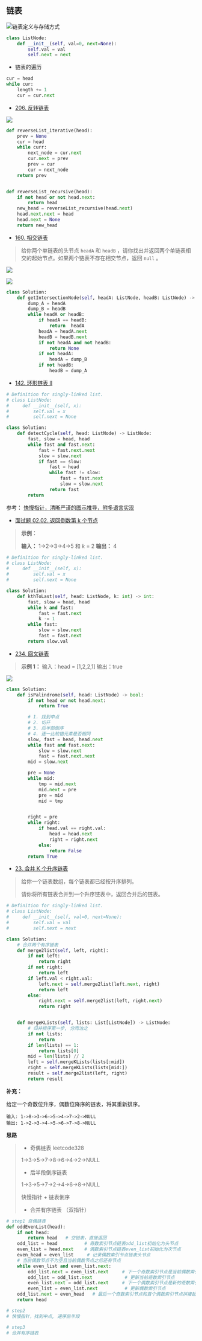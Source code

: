 ## 链表

![链表定义与存储方式](https://www.hello-algo.com/chapter_array_and_linkedlist/linked_list.assets/linkedlist_definition.png)

```py
class ListNode:
    def __init__(self, val=0, next=None):
        self.val = val
        self.next = next
```

- 链表的遍历

```py
cur = head
while cur:
    length += 1
    cur = cur.next
```

- [206. 反转链表](https://leetcode.cn/problems/reverse-linked-list/)

![](https://assets.leetcode.com/uploads/2021/02/19/rev1ex1.jpg)

```py
def reverseList_iterative(head):
    prev = None
    cur = head
    while curr:
        next_node = cur.next
        cur.next = prev
        prev = cur
        cur = next_node
    return prev


def reverseList_recursive(head):
    if not head or not head.next:
        return head
    new_head = reverseList_recursive(head.next)
    head.next.next = head
    head.next = None
    return new_head
```

- [160. 相交链表](https://leetcode.cn/problems/intersection-of-two-linked-lists/)

> 给你两个单链表的头节点 `headA` 和 `headB` ，请你找出并返回两个单链表相交的起始节点。如果两个链表不存在相交节点，返回 `null` 。

![](https://assets.leetcode.com/uploads/2021/03/05/160_example_1_1.png)

![](https://markdown-1258220306.cos.ap-shenzhen-fsi.myqcloud.com/img/202408252138302.png)

```py
class Solution:
    def getIntersectionNode(self, headA: ListNode, headB: ListNode) -> Optional[ListNode]:
        dump_A = headA
        dump_B = headB
        while headA or headB:
            if headA == headB:
                return  headA
            headA = headA.next
            headB = headB.next  
            if not headA and not headB:
                return None
            if not headA:
                headA = dump_B
            if not headB:
                headB = dump_A
```

- [142. 环形链表 II](https://leetcode.cn/problems/linked-list-cycle-ii/)

```py
# Definition for singly-linked list.
# class ListNode:
#     def __init__(self, x):
#         self.val = x
#         self.next = None

class Solution:
    def detectCycle(self, head: ListNode) -> ListNode:
        fast, slow = head, head
        while fast and fast.next:
            fast = fast.next.next
            slow = slow.next
            if fast == slow:
                fast = head
                while fast != slow:
                    fast = fast.next
                    slow = slow.next
                return fast
        return
```

参考： [快慢指针，清晰严谨的图示推导，附多语言实现](https://leetcode.cn/problems/linked-list-cycle-ii/solutions/2832831/jian-ji-qing-xi-yan-jin-de-tu-shi-tui-da-nak2/)

- [面试题 02.02. 返回倒数第 k 个节点](https://leetcode.cn/problems/kth-node-from-end-of-list-lcci/)

> **示例：**
> 
> **输入：** 1->2->3->4->5 和 *k* = 2
> **输出：** 4

```py
# Definition for singly-linked list.
# class ListNode:
#     def __init__(self, x):
#         self.val = x
#         self.next = None

class Solution:
    def kthToLast(self, head: ListNode, k: int) -> int:
        fast, slow = head, head
        while k and fast:
            fast = fast.next
            k -= 1
        while fast:
            slow = slow.next
            fast = fast.next
        return slow.val
```

- [234. 回文链表](https://leetcode.cn/problems/palindrome-linked-list/)

> **示例 1：**
> 输入：head = [1,2,2,1]
> 输出：true

![](https://assets.leetcode.com/uploads/2021/03/03/pal1linked-list.jpg)

```py
class Solution:
    def isPalindrome(self, head: ListNode) -> bool:
        if not head or not head.next:
            return True

        # 1. 找到中点
        # 2. 切开
        # 3. 后半部倒序
        # 4. 逐一比较铬元素是否相同
        slow, fast = head, head.next
        while fast and fast.next:
            slow = slow.next
            fast = fast.next.next
        mid = slow.next

        pre = None
        while mid:
            tmp = mid.next
            mid.next = pre
            pre = mid
            mid = tmp


        right = pre
        while right:
            if head.val == right.val:
                head = head.next
                right = right.next
            else:
                return False
        return True
```

- [23. 合并 K 个升序链表](https://leetcode.cn/problems/merge-k-sorted-lists/)

> 给你一个链表数组，每个链表都已经按升序排列。
> 
> 请你将所有链表合并到一个升序链表中，返回合并后的链表。

```py
# Definition for singly-linked list.
# class ListNode:
#     def __init__(self, val=0, next=None):
#         self.val = val
#         self.next = next

class Solution: 
    # 合并两个有序链表
    def merge2list(self, left, right):
        if not left:
            return right
        if not right:
            return left
        if left.val < right.val:
            left.next = self.merge2list(left.next, right)
            return left
        else:
            right.next = self.merge2list(left, right.next)
            return right


    def mergeKLists(self, lists: List[ListNode]) -> ListNode:
        # 归并排序第一步, 分而治之
        if not lists:
            return 
        if len(lists) == 1:
            return lists[0]
        mid = len(lists) // 2
        left = self.mergeKLists(lists[:mid])
        right = self.mergeKLists(lists[mid:])
        result = self.merge2list(left, right)
        return result
```

**补充：**

给定一个奇数位升序，偶数位降序的链表，将其重新排序。

```text
输入: 1->8->3->6->5->4->7->2->NULL
输出: 1->2->3->4->5->6->7->8->NULL
```

**思路**

> - 奇偶链表    leetcode328
> 
> 1->3->5->7->8->6->4->2->NULL
> 
> - 后半段倒序链表
> 
> 1->3->5->7->2->4->6->8->NULL
> 
> 快慢指针 + 链表倒序
> 
> - 合并有序链表 （双指针）

```py
# step1 奇偶链表
def oddEvenList(head):
    if not head: 
        return head   # 空链表，直接返回
    odd_list = head          # 奇数索引节点链表odd_list初始化为头节点
    even_list = head.next    # 偶数索引节点链表even_list初始化为次节点
    even_head = even_list     # 记录偶数索引节点链表头节点
    # 当前偶数节点不为空且当前偶数节点之后还有节点
    while even_list and even_list.next:
        odd_list.next = even_list.next     # 下一个奇数索引节点是当前偶数索引节点的下一个节点
        odd_list = odd_list.next            # 更新当前奇数索引节点
        even_list.next = odd_list.next     # 下一个偶数索引节点是新的奇数索引节点的下一个节点
        even_list = even_list.next          # 更新偶数索引节点
    odd_list.next = even_head   # 最后一个奇数索引节点和首个偶数索引节点拼接起来
    return head

# step2
# 快慢指针，找到中点, 逆序后半段

# step3
# 合并有序链表
```